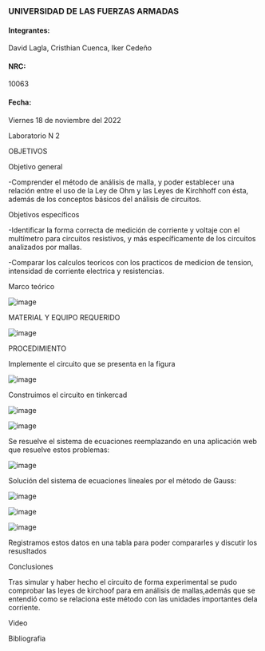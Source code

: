 ### UNIVERSIDAD DE LAS FUERZAS ARMADAS 

#### Integrantes:

David Lagla, Cristhian Cuenca, Iker Cedeño
 
#### NRC:

10063

#### Fecha:

Viernes 18 de noviembre del 2022

Laboratorio N 2

OBJETIVOS 

Objetivo general


-Comprender el método de análisis de malla, y poder establecer una relación entre el uso de la Ley de Ohm y las Leyes de Kirchhoff con ésta, además de los conceptos básicos del análisis de circuitos.


Objetivos específicos 

-Identificar la forma correcta de medición de corriente y voltaje con el multímetro para circuitos resistivos, y más específicamente de los circuitos analizados por mallas.


-Comparar los calculos teoricos con los practicos de medicion de tension, intensidad de corriente electrica y resistencias.


Marco teórico

![image](https://user-images.githubusercontent.com/116814386/202626750-82807f85-b665-4b6f-8da8-0d69937e2579.png)


MATERIAL Y EQUIPO REQUERIDO

![image](https://user-images.githubusercontent.com/116814386/202618837-51cc5a42-d7ec-4582-8859-ede959f5ca62.png)
  
PROCEDIMIENTO

Implemente el circuito que se presenta en la figura

![image](https://user-images.githubusercontent.com/116814386/202618972-9ef4c678-101c-49e3-a81f-667ae639757c.png)

Construimos el circuito en tinkercad 

![image](https://user-images.githubusercontent.com/116814386/202620518-5d2bb72c-5d14-4077-ab78-38b4dcef8c9e.png)

![image](https://user-images.githubusercontent.com/116814386/202625241-615d5aeb-4d28-4e22-bf66-7d311af9cc09.png)

Se resuelve el sistema de ecuaciones reemplazando en una aplicación web que resuelve estos problemas:

![image](https://user-images.githubusercontent.com/116814386/202625759-fbabc152-0e1d-4aee-a030-230b87365c02.png)

Solución del sistema de ecuaciones lineales por el método de Gauss:

![image](https://user-images.githubusercontent.com/116814386/202626354-1a91fec8-9192-4708-ad6d-45cf7e50326d.png)

![image](https://user-images.githubusercontent.com/116814386/202626487-9c54fe8d-5a6f-4b95-b0bb-4529b8d441aa.png)

![image](https://user-images.githubusercontent.com/116814386/202626578-0190cd57-f6db-45db-b18f-5a9ec63481d4.png)

Registramos estos datos en una tabla para poder compararles y discutir los resusltados 


Conclusiones 

Tras simular y haber hecho el circuito de forma experimental se pudo comprobar las leyes de kirchoof para em análisis de mallas,además que se entendió como se relaciona este método con las unidades importantes dela corriente.

Video

Bibliografia 




